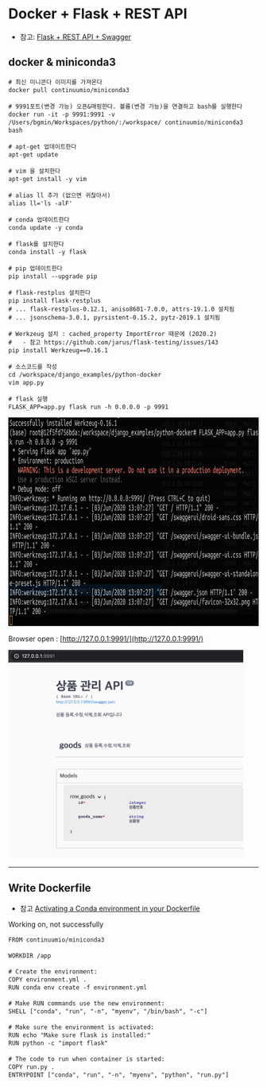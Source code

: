 # Docker + Flask + REST API

- 참고: [Flask + REST API + Swagger](https://blog.naver.com/PostView.nhn?blogId=wideeyed&logNo=221571623994&parentCategoryNo=&categoryNo=48&viewDate=&isShowPopularPosts=false&from=postView)

## docker & miniconda3

```
# 최신 미니콘다 이미지를 가져온다
docker pull continuumio/miniconda3

# 9991포트(변경 가능) 오픈&매핑한다. 볼륨(변경 가능)을 연결하고 bash를 실행한다
docker run -it -p 9991:9991 -v /Users/bgmin/Workspaces/python/:/workspace/ continuumio/miniconda3 bash

# apt-get 업데이트한다
apt-get update

# vim 을 설치한다
apt-get install -y vim

# alias ll 추가 (없으면 귀찮아서)
alias ll='ls -alF'

# conda 업데이트한다
conda update -y conda

# flask를 설치한다
conda install -y flask

# pip 업데이트한다
pip install --upgrade pip

# flask-restplus 설치한다
pip install flask-restplus
# ... flask-restplus-0.12.1, aniso8601-7.0.0, attrs-19.1.0 설치됨
# ... jsonschema-3.0.1, pyrsistent-0.15.2, pytz-2019.1 설치됨

# Werkzeug 설치 : cached_property ImportError 때문에 (2020.2)
#   - 참고 https://github.com/jarus/flask-testing/issues/143
pip install Werkzeug==0.16.1

# 소스코드를 작성
cd /workspace/django_examples/python-docker
vim app.py

# flask 실행
FLASK_APP=app.py flask run -h 0.0.0.0 -p 9991
```

<img height="420px" src="https://github.com/maxmin93/django_examples/blob/master/python-docker/python-docker-flask_run.png">


Browser open : [http://127.0.0.1:9991/](http://127.0.0.1:9991/)

<img height="420px" src="https://github.com/maxmin93/django_examples/blob/master/python-docker/python-docker-tutorial.png">

-------------------

## Write Dockerfile

- 참고 [Activating a Conda environment in your Dockerfile](https://pythonspeed.com/articles/activate-conda-dockerfile/)

Working on, not successfully

```
FROM continuumio/miniconda3

WORKDIR /app

# Create the environment:
COPY environment.yml .
RUN conda env create -f environment.yml

# Make RUN commands use the new environment:
SHELL ["conda", "run", "-n", "myenv", "/bin/bash", "-c"]

# Make sure the environment is activated:
RUN echo "Make sure flask is installed:"
RUN python -c "import flask"

# The code to run when container is started:
COPY run.py .
ENTRYPOINT ["conda", "run", "-n", "myenv", "python", "run.py"]
```